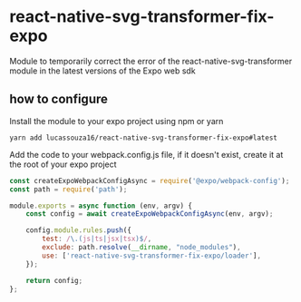 # react-native-svg-transformer-fix-expo
 Module to temporarily correct the error of the react-native-svg-transformer module in the latest versions of the Expo web sdk
 
## how to configure
 
 Install the module to your expo project using npm or yarn
 
 ```
 yarn add lucassouza16/react-native-svg-transformer-fix-expo#latest
 ```
 
 Add the code to your webpack.config.js file, if it doesn't exist, create it at the root of your expo project
 
```js
const createExpoWebpackConfigAsync = require('@expo/webpack-config');
const path = require('path');

module.exports = async function (env, argv) {
    const config = await createExpoWebpackConfigAsync(env, argv);

    config.module.rules.push({
        test: /\.(js|ts|jsx|tsx)$/,
        exclude: path.resolve(__dirname, "node_modules"),
        use: ['react-native-svg-transformer-fix-expo/loader'],
    });

    return config;
};
```
